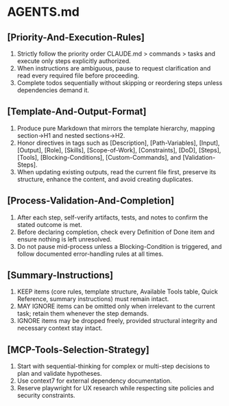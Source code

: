 # AGENTS.md

## [Priority-And-Execution-Rules]
1. Strictly follow the priority order CLAUDE.md > commands > tasks and execute only steps explicitly authorized.
2. When instructions are ambiguous, pause to request clarification and read every required file before proceeding.
3. Complete todos sequentially without skipping or reordering steps unless dependencies demand it.

## [Template-And-Output-Format]
1. Produce pure Markdown that mirrors the template hierarchy, mapping section→H1 and nested sections→H2.
2. Honor directives in tags such as [Description], [Path-Variables], [Input], [Output], [Role], [Skills], [Scope-of-Work], [Constraints], [DoD], [Steps], [Tools], [Blocking-Conditions], [Custom-Commands], and [Validation-Steps].
3. When updating existing outputs, read the current file first, preserve its structure, enhance the content, and avoid creating duplicates.

## [Process-Validation-And-Completion]
1. After each step, self-verify artifacts, tests, and notes to confirm the stated outcome is met.
2. Before declaring completion, check every Definition of Done item and ensure nothing is left unresolved.
3. Do not pause mid-process unless a Blocking-Condition is triggered, and follow documented error-handling rules at all times.

## [Summary-Instructions]
1. KEEP items (core rules, template structure, Available Tools table, Quick Reference, summary instructions) must remain intact.
2. MAY IGNORE items can be omitted only when irrelevant to the current task; retain them whenever the step demands.
3. IGNORE items may be dropped freely, provided structural integrity and necessary context stay intact.

## [MCP-Tools-Selection-Strategy]
1. Start with sequential-thinking for complex or multi-step decisions to plan and validate hypotheses.
2. Use context7 for external dependency documentation.
3. Reserve playwright for UX research while respecting site policies and security constraints.
